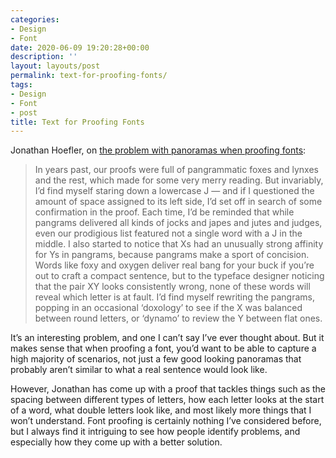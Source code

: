 ```yaml
---
categories:
- Design
- Font
date: 2020-06-09 19:20:28+00:00
description: ''
layout: layouts/post
permalink: text-for-proofing-fonts/
tags:
- Design
- Font
- post
title: Text for Proofing Fonts
---
```


<p>Jonathan Hoefler, on <a href="https://www.typography.com/blog/text-for-proofing-fonts">the problem with panoramas when proofing fonts</a>:</p>
<blockquote>
<p>In years past, our proofs were full of pangrammatic foxes and lynxes and the rest, which made for some very merry reading. But invariably, I’d find myself staring down a lowercase J — and if I questioned the amount of space assigned to its left side, I’d set off in search of some confirmation in the proof. Each time, I’d be reminded that while pangrams delivered all kinds of jocks and japes and jutes and judges, even our prodigious list featured not a single word with a J in the middle. I also started to notice that Xs had an unusually strong affinity for Ys in pangrams, because pangrams make a sport of concision. Words like foxy and oxygen deliver real bang for your buck if you’re out to craft a compact sentence, but to the typeface designer noticing that the pair XY looks consistently wrong, none of these words will reveal which letter is at fault. I’d find myself rewriting the pangrams, popping in an occasional ‘doxology’ to see if the X was balanced between round letters, or ‘dynamo’ to review the Y between flat ones.</p>
</blockquote>
<p>It&#8217;s an interesting problem, and one I can&#8217;t say I&#8217;ve ever thought about. But it makes sense that when proofing a font, you&#8217;d want to be able to capture a high majority of scenarios, not just a few good looking panoramas that probably aren&#8217;t similar to what a real sentence would look like.</p>
<p>However, Jonathan has come up with a proof that tackles things such as the spacing between different types of letters, how each letter looks at the start of a word, what double letters look like, and most likely more things that I won&#8217;t understand. Font proofing is certainly nothing I&#8217;ve considered before, but I always find it intriguing to see how people identify problems, and especially how they come up with a better solution.</p>